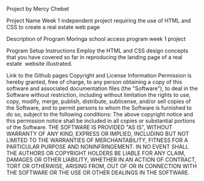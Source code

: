Project by
Mercy Chebet

Project Name
Week 1 independent project requiring the use of HTML and CSS to create a real estate web page

Description of Program
Moringa school access program week 1 project

Program Setup Instructions
Employ the HTML and CSS design concepts that you have covered so far in reproducing the landing page of a real estate  website illustrated.

Link to the Github pages
Copyright and License Information
Permission is hereby granted, free of charge, to any person obtaining a copy of this software and associated documentation files (the "Software"), to deal in the Software without restriction, including without limitation the rights to use, copy, modify, merge, publish, distribute, sublicense, and/or sell copies of the Software, and to permit persons to whom the Software is furnished to do so, subject to the following conditions:
The above copyright notice and this permission notice shall be included in all copies or substantial portions of the Software.
THE SOFTWARE IS PROVIDED "AS IS", WITHOUT WARRANTY OF ANY KIND, EXPRESS OR IMPLIED, INCLUDING BUT NOT LIMITED TO THE WARRANTIES OF MERCHANTABILITY, FITNESS FOR A PARTICULAR PURPOSE AND NONINFRINGEMENT. IN NO EVENT SHALL THE AUTHORS OR COPYRIGHT HOLDERS BE LIABLE FOR ANY CLAIM, DAMAGES OR OTHER LIABILITY, WHETHER IN AN ACTION OF CONTRACT, TORT OR OTHERWISE, ARISING FROM, OUT OF OR IN CONNECTION WITH THE SOFTWARE OR THE USE OR OTHER DEALINGS IN THE SOFTWARE.




